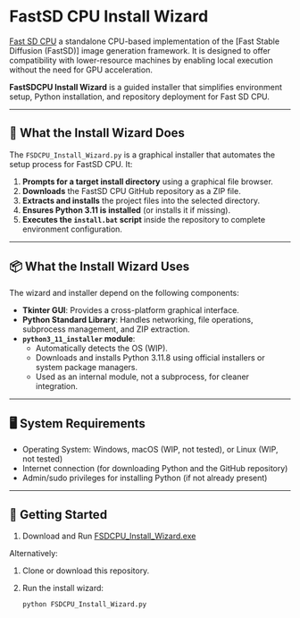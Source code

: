 # FastSD CPU Install Wizard

[Fast SD CPU](https://github.com/rupeshs/fastsdcpu) a standalone CPU-based implementation of the [Fast Stable Diffusion (FastSD)] image generation framework. It is designed to offer compatibility with lower-resource machines by enabling local execution without the need for GPU acceleration.

**FastSDCPU Install Wizard** is a guided installer that simplifies environment setup, Python installation, and repository deployment for Fast SD CPU.

---

## 🧰 What the Install Wizard Does

The `FSDCPU_Install_Wizard.py` is a graphical installer that automates the setup process for FastSD CPU. It:

1. **Prompts for a target install directory** using a graphical file browser.
2. **Downloads** the FastSD CPU GitHub repository as a ZIP file.
3. **Extracts and installs** the project files into the selected directory.
4. **Ensures Python 3.11 is installed** (or installs it if missing).
5. **Executes the `install.bat` script** inside the repository to complete environment configuration.

---

## 📦 What the Install Wizard Uses

The wizard and installer depend on the following components:

- **Tkinter GUI**: Provides a cross-platform graphical interface.
- **Python Standard Library**: Handles networking, file operations, subprocess management, and ZIP extraction.
- **`python3_11_installer` module**:
  - Automatically detects the OS (WIP).
  - Downloads and installs Python 3.11.8 using official installers or system package managers.
  - Used as an internal module, not a subprocess, for cleaner integration.

---

## 🖥 System Requirements

- Operating System: Windows, macOS (WIP, not tested), or Linux (WIP, not tested)
- Internet connection (for downloading Python and the GitHub repository)
- Admin/sudo privileges for installing Python (if not already present)

---

## 🚀 Getting Started

1. Download and Run [FSDCPU_Install_Wizard.exe](https://github.com/Necodenomikhon/FSDCPU-Installer/blob/3b1486ce1737cae847096ae98dd32f0a7a79936c/dist/FSDCPU_Install_Wizard.exe)

Alternatively:
1. Clone or download this repository.
2. Run the install wizard:

   ```bash
   python FSDCPU_Install_Wizard.py
